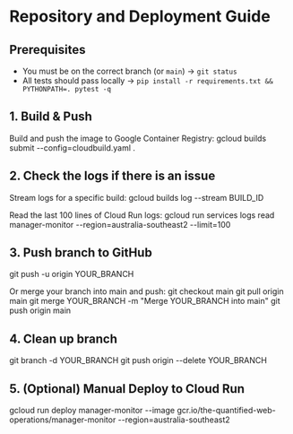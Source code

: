 # Repository and Deployment Guide

## Prerequisites
- You must be on the correct branch (or `main`) → `git status`
- All tests should pass locally → `pip install -r requirements.txt && PYTHONPATH=. pytest -q`

## 1. Build & Push
Build and push the image to Google Container Registry:
gcloud builds submit --config=cloudbuild.yaml .

## 2. Check the logs if there is an issue
Stream logs for a specific build:
gcloud builds log --stream BUILD_ID

Read the last 100 lines of Cloud Run logs:
gcloud run services logs read manager-monitor --region=australia-southeast2 --limit=100

## 3. Push branch to GitHub
git push -u origin YOUR_BRANCH

Or merge your branch into main and push:
git checkout main
git pull origin main
git merge YOUR_BRANCH -m "Merge YOUR_BRANCH into main"
git push origin main

## 4. Clean up branch
git branch -d YOUR_BRANCH
git push origin --delete YOUR_BRANCH

## 5. (Optional) Manual Deploy to Cloud Run
gcloud run deploy manager-monitor --image gcr.io/the-quantified-web-operations/manager-monitor --region=australia-southeast2
